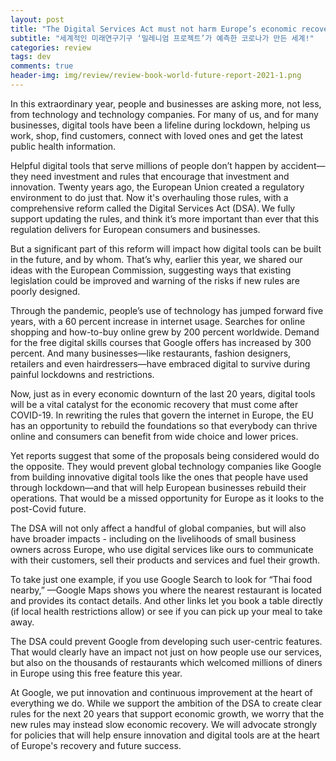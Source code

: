 ```yaml
---  
layout: post  
title: "The Digital Services Act must not harm Europe’s economic recovery"  
subtitle: "세계적인 미래연구기구 ‘밀레니엄 프로젝트’가 예측한 코로나가 만든 세계!"  
categories: review
tags: dev
comments: true  
header-img: img/review/review-book-world-future-report-2021-1.png
---  
```

  
In this extraordinary year, people and businesses are asking more, not less, from technology and technology companies. For many of us, and for many businesses, digital tools have been a lifeline during lockdown, helping us work, shop, find customers, connect with loved ones and get the latest public health information.

Helpful digital tools that serve millions of people don’t happen by accident—they need investment and rules that encourage that investment and innovation.  Twenty years ago, the European Union created a regulatory environment to do just that. Now it's overhauling those rules, with a comprehensive reform called the Digital Services Act (DSA).  We fully support updating the rules, and think it’s more important than ever that this regulation delivers for European consumers and businesses. 

But a significant part of this reform will impact how digital tools can be built in the future, and by whom. That’s why, earlier this year, we shared our ideas with the European Commission, suggesting ways that existing legislation could be improved and warning of the risks if new rules are poorly designed.

Through the pandemic, people’s use of technology has jumped forward five years, with a 60 percent increase in internet usage. Searches for online shopping and how-to-buy online grew by 200 percent worldwide. Demand for the free digital skills courses that Google offers has increased by 300 percent. And many businesses—like restaurants, fashion designers, retailers and even hairdressers—have embraced digital to survive during painful lockdowns and restrictions. 

Now, just as in every economic downturn of the last 20 years, digital tools will be a vital catalyst for the economic recovery that must come after COVID-19. In rewriting the rules that govern the internet in Europe, the EU has an opportunity to rebuild the foundations so that everybody can thrive online and consumers can benefit from wide choice and lower prices. 

Yet reports suggest that some of the proposals being considered would do the opposite.  They would prevent global technology companies like Google from building innovative digital tools like the ones that people have used through lockdown—and that will help European businesses rebuild their operations. That would be a missed opportunity for Europe as it looks to the post-Covid future.

The DSA will not only affect a handful of global companies, but will also have broader impacts - including on the livelihoods of small business owners across Europe, who use digital services like ours to communicate with their customers, sell their products and services and fuel their growth. 

To take just one example, if you use Google Search to look for  “Thai food nearby,” —Google Maps shows you where the nearest restaurant is located and provides its contact details. And other links let you book a table directly (if local health restrictions allow) or see if you can pick up your meal to take away. 

The DSA could prevent Google from developing such user-centric features. That would clearly have an impact not just on how people use our services, but also on the thousands of restaurants which welcomed millions of diners in Europe using this free feature this year. 

At Google, we put innovation and continuous improvement at the heart of everything we do.  While we support the ambition of the DSA to create clear rules for the next 20 years that support economic growth, we worry that the new rules may instead slow economic recovery. We will advocate strongly for policies that will help ensure innovation and digital tools are at the heart of Europe's recovery and future success.

